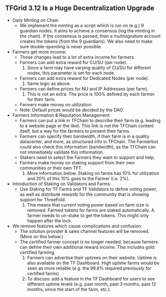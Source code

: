 ## TFGrid 3.12 Is a Huge Decentralization Upgrade

* Daily Minting on Chain
  * We implement the minting as a script which is run on (e.g.) 9 guardian nodes. It aims to achieve a consensus (log the minting in the chain). If the consensus is passed, then a multisignature account creates the tokens (from the 9 guardians). We also need to make sure double-spending is never possible.
* Farmers get more income:
  * Those changes lead to a lot of extra income for farmers.
  * Farmers can add extra reward for CU/SU (per node).
    1. Since a farm may have varying quality of CU/SU for different nodes, this parameter is set for each node.
  * Farmers can add extra reward for Dedicated Nodes (per node).
    1. Same logic as above.
  * Farmers can define prices for NU and IP Addresses (per farm).
    1. This is not an extra. The price is 100% defined by each farmer for their farm.
  * Farmers make money on utilization
  * Note: Default prices would be decided by the DAO.
* Farmers Information & Reputation Management:
  * Farmers can put a link in TFChain to describe their farm (e.g. leading to a website page or the like). This link is not the TFChain content itself, but a way for the farmers to present their farms.
  * Farmers can specify their bandwidth, if their farm is in a quality datacenter, and more, as structured info in TFChain. The Farmerbot could also check this information (bandwidth), as the TFChain can not immediately validate this information.
  * Stakers need to select the Farmers they want to support and help.
  * Farmers make money on staking support from their own communities or their own TFT.
    1. More information below. Staking on farms has 10% for utilization and 20% of this 10% goes to the Farmer (i.e. 2%).
* Introduction of Staking on Validators and Farms:
  * Use Staking for TF Farms and TF Validators to define voting power, as well as distribute rewards for the community that is showing support for ThreeFold.
    1. This means that current voting power based on farm size is removed. Farmed tokens for farms are staked automatically. A farmer needs to un-stake to get the tokens. This might only happen after the lock.
* We remove features which cause complications and confusion:
  * The solution provider & sales channel features will be removed. (More on this below.)
  * The certified farmer concept is no longer needed, because farmers can define their own additional reward income. This includes gold certified farming.
    1. Farmers can advertise their uptimes on their website. Uptime is also available on the TF Dashboard. High uptime farms would be seen as more reliable (e.g. the 99.8% required previously for certified farms).
    2. To discuss: add a feature in the TF Dashboard for users to see different uptime levels (e.g. past month, past 3 months, past 12 months, since the start of the farm, etc.).